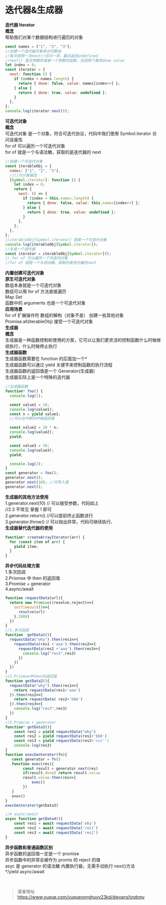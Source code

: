 # 迭代器&生成器
**迭代器 Iterator**  
**概念**  
帮助我们对某个数据结构进行遍历的对象

```javascript
const names = ["1", "2", "3"];
//创建一个迭代器对象来访问数组
//每次调用一次next()访问一项，最后返回undefined
//next() 是无参数的或者一个参数的函数，包括两个属性done value
let index = 0;
const iterator = {
  next: function () {
    if (index < names.length) {
      return { done: false, value: names[index++] };
    } else {
      return { done: true, value: undefined };
    }
  },
};
console.log(iterator.next());
```

**可迭代对象**  
**概念**  
可迭代对象 是一个对象，符合可迭代协议，代码中我们使用 Symbol.iterator 访问该属性  
for of 可以遍历一个可迭代对象  
for of 就是一个与语法糖，获取的是迭代器的 next

```javascript
//创建一个可迭代对象
const iterableObj = {
  names: ["1", "2", "3"],
  //[]可计算属性
  [Symbol.iterator]: function () {
    let index = 0;
    return {
      next: () => {
        if (index < this.names.length) {
          return { done: false, value: this.names[index++] };
        } else {
          return { done: true, value: undefined };
        }
      },
    };
  },
};
//iterableObj[Symbol.iterator] 就是一个可迭代对象
console.log(iterableObj[Symbol.iterator]);
//生成一个迭代器
const iterator = iterableObj[Symbol.iterator]();
// for of 可以遍历一个可迭代对象
//for of 就是一个与语法糖，获取的是迭代器的next
```

**内置创建可迭代对象**  
**原生可迭代对象**  
数组本身就是一个可迭代对象  
数组可以用 for of 方法直接遍历  
Map Set  
函数中的 arguments 也是一个可迭代对象  
**应用场景**  
for of 扩展操作符 数组的解构（对象不是） 创建一些其他对象  
Promise.all(iterableObj) 接受一个可迭代对象  
**生成器**  
**概念**  
生成器是一种函数控制和使用的方案，它可以让我们更灵活的控制函数什么时候继续执行，什么时候停止执行  
**生成器函数**  
生成器函数需要在 function 的后面加一个\*  
生成器函数可以通过 yield 关键字来控制函数的执行流程  
生成器函数的返回值是一个 Generator(生成器)  
生成器实际上是一个特殊的迭代器

```javascript
//生成器函数
function* foo() {
  console.log(1);

  const value1 = 10;
  console.log(value1);
  const n = yield value1;
  //可以在中断的时候返回值

  const value2 = 20 * n;
  console.log(value2);
  yield;

  const value3 = 30;
  console.log(value3);
  yield;

  console.log(2);
}
const generator = foo();
generator.next();
generator.next(10); //可传入值
generator.next();
```

**生成器的其他方法使用**  
1.generator.next(10) // 可以接受参数，代码如上  
//2.3 不常见 掌握 1 即可  
2.generator.return() //可以提前终止函数进行  
3.generator.throw() // 可以抛出异常，代码可继续执行、  
**生成器替代迭代器的使用**

```javascript
function* createArrayIterator(arr) {
  for (const item of arr) {
    yield item;
  }
}
```

**异步代码处理方案**  
1.多次回调  
2.Priomse 中 then 的返回值  
3.Promise + generator  
4.async/await

```javascript
function requestData(url){
  return new Promise((resolve,reject)=>{
    setTimeout(()=>{
      resolve(url)
    },2000)
  })
}
//1.多次回调
function  getData1(){
  requestData("why").then(res1=>{
    requestData(res1 +'aaa').then(res2=>{
      requestData(res2 +'aaa').then(res3=>{
        console.log("res3",res3)
      })
    })
  })
}
//2.Priomse中then的返回值
function getData2(){
  requestData("why").then(res1=>{
    return requestData(res1+'aaa')
  }).then(res2=>{
    return requestData( res2+'bbb')
  }).then(res3=>{
    console.log("res3",res3)
  })
}
//3.Promise + generator
function* getData3(){
    const res1 = yield requestData("why")
    const res2 = yield requestData(res1+'bbb')
    const res3 = yield requestData(res2+'ccc'')
    console.log(res3)
}
function execGenterator(fn){
   const generator = fn()
   function exec(res){
        const result = generator.next(res)
        if(result.done) return result.value
        result.value.then(res=>{
            exec()
        })
   }
   exev()
}
execGenterator(getData3)

//4 async/await
async function getData4(){
    const res1 = await requestData('why')
    const res2 = await requestData('res1')
    const res3 = await requestData('res2')
}

```

**异步函数和普通函数区别**  
异步函数的返回值一定是一个 promise  
异步函数中的异常会被作为 promis 的 reject 的值  
asyc 是 generator 的语法糖 内置执行器，无需手动执行 next()方法  
\*/yield async/await

<br>
  
> 语雀地址 https://www.yuque.com/yuqueyonghuyv23kd/dwvarg/tzgbmv